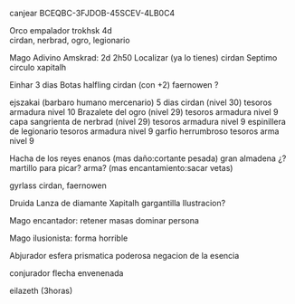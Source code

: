canjear BCEQBC-3FJDOB-45SCEV-4LB0C4






Orco empalador trokhsk  4d   
cirdan, nerbrad, ogro, legionario


Mago Adivino Amskrad:  2d 2h50
Localizar (ya lo tienes)
cirdan
Septimo circulo
xapitalh








Einhar  3 dias
Botas halfling
cirdan (con +2)
faernowen ?



ejszakai (barbaro humano mercenario) 5 dias
cirdan (nivel 30) tesoros armadura nivel 10
Brazalete del ogro (nivel 29) tesoros armadura nivel 9
capa sangrienta de nerbrad (nivel 29) tesoros armadura nivel 9
espinillera de legionario tesoros armadura nivel 9
garfio herrumbroso  tesoros arma nivel 9

Hacha de los reyes enanos                         (mas daño:cortante pesada)
gran almadena ¿? martillo para picar? arma?       (mas encantamiento:sacar vetas)



gyrlass
cirdan, faernowen

Druida
Lanza de diamante
Xapitalh
gargantilla Ilustracion?


Mago encantador:
retener masas
dominar persona

Mago ilusionista:
forma horrible

Abjurador
esfera prismatica
poderosa negacion de la esencia

conjurador
flecha envenenada


eilazeth (3horas)
